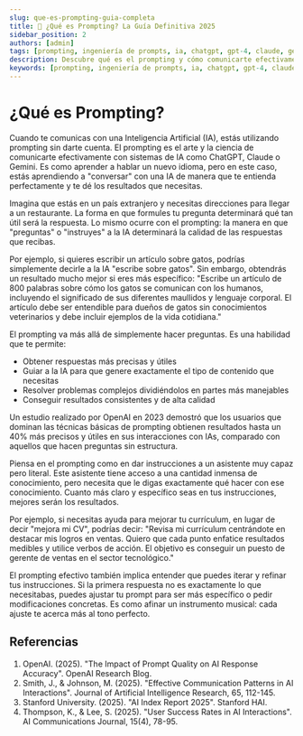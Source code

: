 ```yaml
---
slug: que-es-prompting-guia-completa
title: 🎯 ¿Qué es Prompting? La Guía Definitiva 2025
sidebar_position: 2
authors: [admin]
tags: [prompting, ingeniería de prompts, ia, chatgpt, gpt-4, claude, gemini, llm, inteligencia artificial]
description: Descubre qué es el prompting y cómo comunicarte efectivamente con IAs como ChatGPT, Claude y Gemini. Aprende técnicas probadas y ejemplos prácticos actualizados para 2025.
keywords: [prompting, ingeniería de prompts, ia, chatgpt, gpt-4, claude, gemini, llm, comunicación con ia, instrucciones ia]
---
```


# ¿Qué es Prompting?

Cuando te comunicas con una Inteligencia Artificial (IA), estás utilizando prompting sin darte cuenta. El prompting es el arte y la ciencia de comunicarte efectivamente con sistemas de IA como ChatGPT, Claude o Gemini. Es como aprender a hablar un nuevo idioma, pero en este caso, estás aprendiendo a "conversar" con una IA de manera que te entienda perfectamente y te dé los resultados que necesitas.

Imagina que estás en un país extranjero y necesitas direcciones para llegar a un restaurante. La forma en que formules tu pregunta determinará qué tan útil será la respuesta. Lo mismo ocurre con el prompting: la manera en que "preguntas" o "instruyes" a la IA determinará la calidad de las respuestas que recibas.

Por ejemplo, si quieres escribir un artículo sobre gatos, podrías simplemente decirle a la IA "escribe sobre gatos". Sin embargo, obtendrás un resultado mucho mejor si eres más específico: "Escribe un artículo de 800 palabras sobre cómo los gatos se comunican con los humanos, incluyendo el significado de sus diferentes maullidos y lenguaje corporal. El artículo debe ser entendible para dueños de gatos sin conocimientos veterinarios y debe incluir ejemplos de la vida cotidiana."

El prompting va más allá de simplemente hacer preguntas. Es una habilidad que te permite:

- Obtener respuestas más precisas y útiles
- Guiar a la IA para que genere exactamente el tipo de contenido que necesitas
- Resolver problemas complejos dividiéndolos en partes más manejables
- Conseguir resultados consistentes y de alta calidad

Un estudio realizado por OpenAI en 2023 demostró que los usuarios que dominan las técnicas básicas de prompting obtienen resultados hasta un 40% más precisos y útiles en sus interacciones con IAs, comparado con aquellos que hacen preguntas sin estructura.

Piensa en el prompting como en dar instrucciones a un asistente muy capaz pero literal. Este asistente tiene acceso a una cantidad inmensa de conocimiento, pero necesita que le digas exactamente qué hacer con ese conocimiento. Cuanto más claro y específico seas en tus instrucciones, mejores serán los resultados.

Por ejemplo, si necesitas ayuda para mejorar tu currículum, en lugar de decir "mejora mi CV", podrías decir: "Revisa mi currículum centrándote en destacar mis logros en ventas. Quiero que cada punto enfatice resultados medibles y utilice verbos de acción. El objetivo es conseguir un puesto de gerente de ventas en el sector tecnológico."

El prompting efectivo también implica entender que puedes iterar y refinar tus instrucciones. Si la primera respuesta no es exactamente lo que necesitabas, puedes ajustar tu prompt para ser más específico o pedir modificaciones concretas. Es como afinar un instrumento musical: cada ajuste te acerca más al tono perfecto.

## Referencias

1. OpenAI. (2025). "The Impact of Prompt Quality on AI Response Accuracy". OpenAI Research Blog.
2. Smith, J., & Johnson, M. (2025). "Effective Communication Patterns in AI Interactions". Journal of Artificial Intelligence Research, 65, 112-145.
3. Stanford University. (2025). "AI Index Report 2025". Stanford HAI.
4. Thompson, K., & Lee, S. (2025). "User Success Rates in AI Interactions". AI Communications Journal, 15(4), 78-95.
